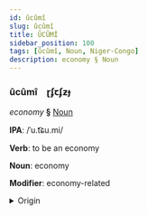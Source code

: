 ```yaml
---
id: ûcûmî
slug: ûcûmî
title: ÛCÛMÎ
sidebar_position: 100
tags: [ûcûmî, Noun, Niger-Congo]
description: economy § Noun
---
```


### ûcûmî&emsp;<span kind="abugida">ɽʄꞇʄƶɟ</span>

*economy* **§** [Noun](../../tags/Noun)

**IPA**: /ˈu.t͡ɕu.mi/

**Verb**: to be an economy

**Noun**: economy

**Modifier**: economy-related

<details>
    <summary>Origin</summary>
    Swahili uchumi [utʃumi]<br/>
    <em>Niger-Congo Language Family</em>
</details>